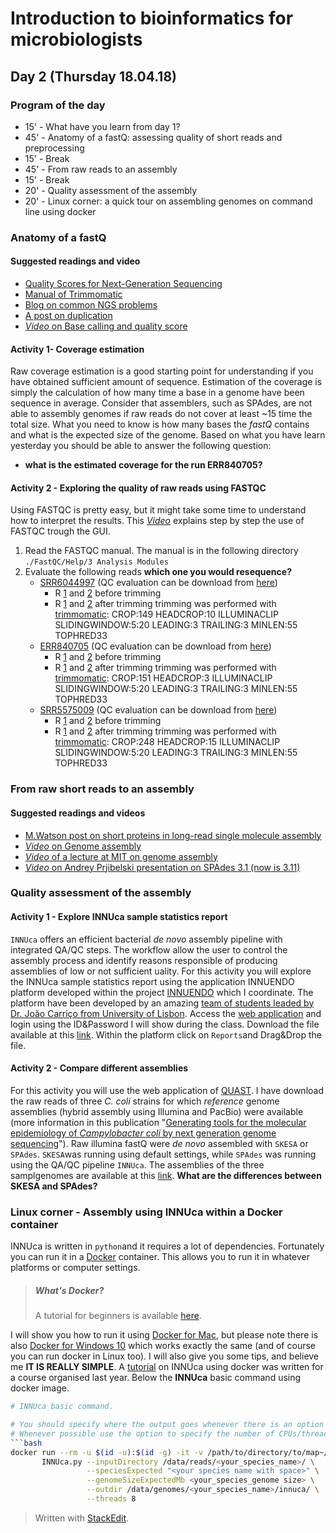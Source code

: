 ﻿# Introduction to bioinformatics for microbiologists

## Day 2 (Thursday 18.04.18)

### Program of the day

* 15'  - What have you learn from day 1?
* 45' - Anatomy of a fastQ: assessing quality of short reads and preprocessing
* 15' - Break
* 45' - From raw reads to an assembly
* 15' - Break
* 20' - Quality assessment of the assembly 
* 20' - Linux corner: a quick tour on assembling genomes on command line using docker 
### Anatomy of a fastQ
#### Suggested readings and video
* [Quality Scores for Next-Generation Sequencing](https://www.illumina.com/documents/products/technotes/technote_Q-Scores.pdf)
* [Manual of Trimmomatic](https://www.google.fi/url?sa=t&rct=j&q=&esrc=s&source=web&cd=1&ved=0ahUKEwjL_vLMjcPaAhVQKywKHSCqAVsQFggnMAA&url=http%3A%2F%2Fwww.usadellab.org%2Fcms%2Fuploads%2Fsupplementary%2FTrimmomatic%2FTrimmomaticManual_V0.32.pdf&usg=AOvVaw1UrW4bh4XHUrc0Y9o7K9O1)
* [Blog on common NGS problems](https://sequencing.qcfail.com/)
* [A post on duplication](http://proteo.me.uk/2013/09/a-new-way-to-look-at-duplication-in-fastqc-v0-11/)
* [*Video* on Base calling and quality score](https://www.youtube.com/watch?v=U4QnpciIJhM&t=8s)

#### Activity 1- Coverage estimation
Raw coverage estimation is a good starting point for understanding if you have obtained sufficient amount of sequence. Estimation of the coverage is simply the calculation of how many time a base in a genome have been sequence in average. Consider that assemblers, such as SPAdes, are not able to assembly genomes if raw reads do not cover at least ~15 time the total size. What you need to know is how many bases the *fastQ* contains and what is the expected size of the genome. Based on what you have learn yesterday you should be able to answer the following question:
* **what is the estimated coverage for the run ERR840705?**
#### Activity 2 - Exploring the quality of raw reads using FASTQC
Using FASTQC is pretty easy, but it might take some time to understand how to interpret the results. This [*Video*](https://www.youtube.com/watch?v=bz93ReOv87Y) explains step by step the use of FASTQC trough the GUI. 
1. Read the FASTQC manual. The manual is in the following directory `./FastQC/Help/3 Analysis Modules`  
2. Evaluate the following reads **which one you would resequence?** 
	* [SRR6044997](https://www.ebi.ac.uk/ena/data/view/SRR6044997) (QC evaluation can be download from [here](https://www.dropbox.com/sh/zt3gcfkq9t6dbvb/AACaVuU3jbOjo8IrHE1DSqq0a?dl=0))
		* R [1](ftp://ftp.sra.ebi.ac.uk/vol1/fastq/SRR604/007/SRR6044997/SRR6044997_1.fastq.gz) and [2](ftp://ftp.sra.ebi.ac.uk/vol1/fastq/SRR604/007/SRR6044997/SRR6044997_2.fastq.gz) before trimming
		* R [1](https://www.dropbox.com/s/kd5p32oeq93wmv9/SRR6044997_1P.fastq.gz?dl=0) and [2](https://www.dropbox.com/s/4r5u0wfiiu4aar5/SRR6044997_2P.fastq.gz?dl=0) after trimming 
		trimming was performed with [trimmomatic](http://www.usadellab.org/cms/?page=trimmomatic): CROP:149 HEADCROP:10 ILLUMINACLIP SLIDINGWINDOW:5:20 LEADING:3 TRAILING:3 MINLEN:55 TOPHRED33
	* [ERR840705](https://www.ebi.ac.uk/ena/data/view/ERR840705) (QC evaluation can be download from [here](https://www.dropbox.com/sh/m7rp2w5sfiypp17/AAA14MmV1m5bAH5X1hJBNLpqa?dl=0))
		* R [1](ftp://ftp.sra.ebi.ac.uk/vol1/fastq/ERR840/ERR840705/ERR840705_1.fastq.gz) and [2](ftp://ftp.sra.ebi.ac.uk/vol1/fastq/ERR840/ERR840705/ERR840705_2.fastq.gz) before trimming
		* R [1](https://www.dropbox.com/s/9v9u3xllkwc7sg3/ERR840705_1P.fastq.gz?dl=0) and [2](https://www.dropbox.com/s/2hchiqtt8znf28x/ERR840705_2P.fastq.gz?dl=0) after trimming 
		trimming was performed with [trimmomatic](http://www.usadellab.org/cms/?page=trimmomatic): CROP:151 HEADCROP:3 ILLUMINACLIP SLIDINGWINDOW:5:20 LEADING:3 TRAILING:3 MINLEN:55 TOPHRED33
	* [SRR5575009](https://www.ebi.ac.uk/ena/data/view/SRR5575009) (QC evaluation can be download from [here](https://www.dropbox.com/sh/05ziuunglesym3y/AAC6zby73qOj_UjlHqJ_OA1Ca?dl=0))
		* R [1](ftp://ftp.sra.ebi.ac.uk/vol1/fastq/SRR557/009/SRR5575009/SRR5575009_1.fastq.gz) and [2](ftp://ftp.sra.ebi.ac.uk/vol1/fastq/SRR557/009/SRR5575009/SRR5575009_2.fastq.gz) before trimming
		* R [1](https://www.dropbox.com/s/9jucxjms632h8jy/SRR5575009_1P.fastq.gz?dl=0) and [2](https://www.dropbox.com/s/9ksne5wcd8yvmfv/SRR5575009_2P.fastq.gz?dl=0) after trimming 
		trimming was performed with [trimmomatic](http://www.usadellab.org/cms/?page=trimmomatic): CROP:248 HEADCROP:15 ILLUMINACLIP SLIDINGWINDOW:5:20 LEADING:3 TRAILING:3 MINLEN:55 TOPHRED33
### From raw short reads to an assembly
#### Suggested readings and videos
* [M.Watson post on short proteins in long-read single molecule assembly](http://www.opiniomics.org/with-great-power-comes-great-responsibility/)
* [*Video* on Genome assembly](https://www.youtube.com/watch?v=sysnKQvqmnk)
* [*Video* of a lecture at MIT on genome assembly](https://www.youtube.com/watch?v=ZYW2AeDE6wU)
* [*Video* on Andrey Prjibelski presentation on SPAdes 3.1 (now is 3.11)](https://www.youtube.com/watch?v=vFA7BGzNMss)
###  Quality assessment of the assembly 
#### Activity 1 - Explore INNUca sample statistics report
`INNUca` offers an efficient bacterial *de novo* assembly pipeline with integrated QA/QC steps. The workflow allow the user to control the assembly process and identify reasons responsible of producing assemblies of low or not sufficient uality. For this activity you will explore the INNUca sample statistics report using the application INNUENDO platform developed within the project [INNUENDO](www.innuendoweb.org) which I coordinate. The platform have been developed by an amazing [team of students leaded by Dr. João Carriço from University of Lisbon](https://github.com/B-UMMI).
Access the [web application](https://192.92.149.157/app/) and login using the ID&Password I will show during the class. Download the file available at this [link](https://www.dropbox.com/s/yqq3jmn7cr1fqn3/IBM.json?dl=0). Within the platform click on `Reports`and Drag&Drop the file.

#### Activity 2 - Compare different assemblies 
For this activity you will use the web application of [QUAST](http://quast.bioinf.spbau.ru/). 
I have download the raw reads of three *C. coli* strains for which *reference* genome assemblies (hybrid assembly using Illumina and PacBio) were available (more information in this publication "[Generating tools for the molecular epidemiology of *Campylobacter coli* by next generation genome sequencing](https://www.food.gov.uk/sites/default/files/fs101087finalreport.pdf)"). Raw illumina fastQ were *de novo* assembled with `SKESA` or `SPAdes`. `SKESA`was running using default settings, while `SPAdes` was running using the QA/QC pipeline `INNUca`. The assemblies of the three samplgenomes are available at this [link](https://www.dropbox.com/sh/dopklm8cgg5g3pj/AACidpm9Do6hRi_jq8A29XK4a?dl=0). **What are the differences between SKESA and SPAdes?**  
### Linux corner - Assembly using INNUca within a Docker container 
INNUca is written in `python`and it requires a lot of dependencies. Fortunately you can run it in a [Docker](https://www.docker.com/what-docker) container. This allows you to run it in whatever platforms or computer settings. 

> ##### What's Docker? 
> A tutorial for beginners is available [here](https://docker-curriculum.com/).

I will show you how to run it using [Docker for Mac](https://docs.docker.com/docker-for-mac/install/), but please note there is also [Docker for Windows 10](https://docs.docker.com/docker-for-windows/install/) which works exactly the same (and of course you can run docker in Linux too). 
I will also give you some tips, and believe me **IT IS REALLY SIMPLE**. A [tutorial](https://github.com/INNUENDOCON/MicrobialGenomeMetagenomeCourse/blob/master/MPM_workingwithINNUCA.md) on INNUca using docker was written for a course organised last year.
Below the **INNUca** basic command using docker image.
```bash
# INNUca basic command.

# You should specify where the output goes whenever there is an option to do that.
# Whenever possible use the option to specify the number of CPUs/threads to be used
```bash
docker run --rm -u $(id -u):$(id -g) -it -v /path/to/directory/to/map~/:/data/ ummidock/innuca:3.21 \
       INNUca.py --inputDirectory /data/reads/<your_species_name>/ \
                 --speciesExpected "<your species name with space>" \
                 --genomeSizeExpectedMb <your_species_genome size> \
                 --outdir /data/genomes/<your_species_name>/innuca/ \
                 --threads 8
```

> Written with [StackEdit](https://stackedit.io/).
